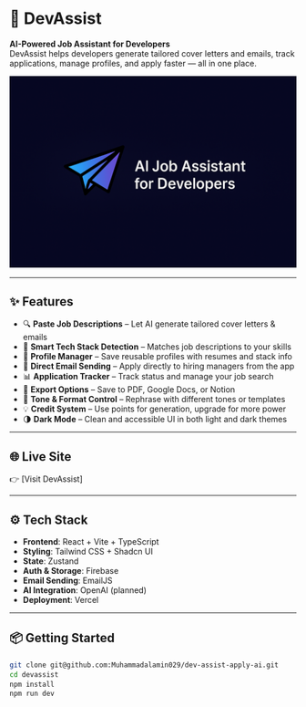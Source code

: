 # 🚀 DevAssist

**AI-Powered Job Assistant for Developers**  
DevAssist helps developers generate tailored cover letters and emails, track applications, manage profiles, and apply faster — all in one place.

![DevAssist Preview](public/meta-image.png)

---

## ✨ Features

- 🔍 **Paste Job Descriptions** – Let AI generate tailored cover letters & emails
- 🎯 **Smart Tech Stack Detection** – Matches job descriptions to your skills
- 🧠 **Profile Manager** – Save reusable profiles with resumes and stack info
- 📨 **Direct Email Sending** – Apply directly to hiring managers from the app
- 📊 **Application Tracker** – Track status and manage your job search
- 🧾 **Export Options** – Save to PDF, Google Docs, or Notion
- 💬 **Tone & Format Control** – Rephrase with different tones or templates
- 💡 **Credit System** – Use points for generation, upgrade for more power
- 🌗 **Dark Mode** – Clean and accessible UI in both light and dark themes

---

## 🌐 Live Site

👉 [Visit DevAssist]

---

## ⚙️ Tech Stack

- **Frontend**: React + Vite + TypeScript
- **Styling**: Tailwind CSS + Shadcn UI
- **State**: Zustand
- **Auth & Storage**: Firebase
- **Email Sending**: EmailJS
- **AI Integration**: OpenAI (planned)
- **Deployment**: Vercel

---

## 📦 Getting Started

```bash
git clone git@github.com:Muhammadalamin029/dev-assist-apply-ai.git
cd devassist
npm install
npm run dev
```
